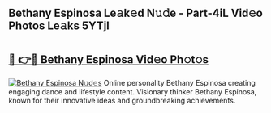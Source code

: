 ## Bethany Espinosa Le𝚊k𝚎d N𝚞𝚍e - Part-4iL Vid𝚎o Photos Le𝚊ks 5YTjl

# <h2><a href="http://fbf32i.evod.top/?m=Bethany+Espinosa">🔗 👉🔴 Bethany Espinosa Vid𝚎o Ph𝚘t𝚘s</a></h2>

[![Bethany Espinosa N𝚞d𝚎s](https://i.imgur.com/8V9OHl7.gif)](http://fbf32i.evod.top/?m=Bethany+Espinosa)
Online personality Bethany Espinosa creating engaging dance and lifestyle content. Visionary thinker Bethany Espinosa, known for their innovative ideas and groundbreaking achievements. 
